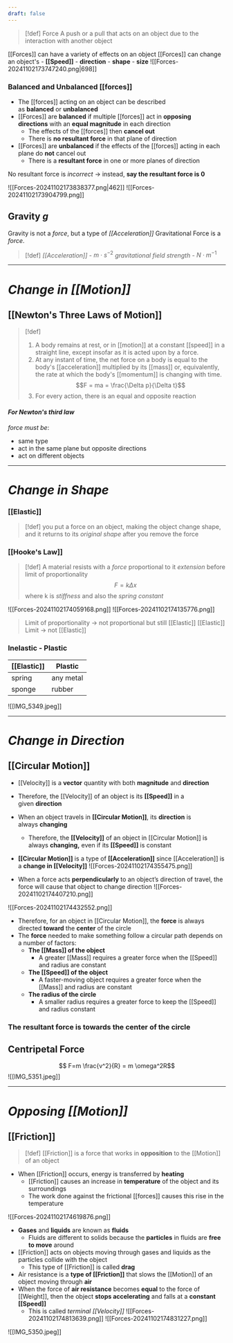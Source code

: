 ```yaml
---
draft: false
---
```

> [!def] Force
> A push or a pull that acts on an object due to the interaction with another object

[[Forces]] can have a variety of effects on an object
[[Forces]] can change an object's
    - **[[Speed]]**
    - **direction**
    - **shape**
    - **size**
![[Forces-20241102173747240.png|698]]

### Balanced and Unbalanced [[forces]]
- The [[forces]] acting on an object can be described as **balanced** or **unbalanced**
- [[Forces]] are **balanced** if multiple [[forces]] act in **opposing directions** with an **equal magnitude** in each direction
    - The effects of the [[forces]] then **cancel out**
    - There is **no resultant force** in that plane of direction
- [[Forces]] are **unbalanced** if the effects of the [[forces]] acting in each plane do **not** cancel out
    - There is a **resultant force** in one or more planes of direction

No resultant force is *incorrect* -> instead, **say the resultant force is 0**

![[Forces-20241102173838377.png|462]]
![[Forces-20241102173904799.png]]

## Gravity $g$
Gravity is not a *force*, but a type of *[[Acceleration]]*
Gravitational Force is a *force*. 

> [!def]
> *[[Acceleration]]* - $m\cdot s^{-2}$
> *gravitational field strength* - $N\cdot m^{-1}$

---
# *Change in [[Motion]]*
## **[[Newton's Three Laws of Motion]]**
> [!def]
> 1. A body remains at rest, or in [[motion]] at a constant [[speed]] in a straight line, except insofar as it is acted upon by a force.
> 2. At any instant of time, the net force on a body is equal to the body's [[acceleration]] multiplied by its [[mass]] or, equivalently, the rate at which the body's [[momentum]] is changing with time.
>  $$F = ma = \frac{\Delta p}{\Delta t}$$
> 3. For every action, there is an equal and opposite reaction

#### _For Newton's third law_
_force must be_:
- same type
- act in the same plane but opposite directions
- act on different objects
---
# *Change in Shape*
### [[Elastic]]
> [!def] 
> you put a force on an object, making the object change shape, and it returns to its *original shape* after you remove the force
### **[[Hooke's Law]]**
> [!def]
> A material resists with a *force* proportional to it *extension* before limit of proportionality
> $$F=k\Delta x$$
> where k is *stiffness* and also the *spring constant*

![[Forces-20241102174059168.png]]
![[Forces-20241102174135776.png]]
> Limit of proportionality -> not proportional but still [[Elastic]]
> [[Elastic]] Limit -> not [[Elastic]]

### Inelastic - Plastic

| [[Elastic]] | Plastic   |
| ------- | --------- |
| spring  | any metal |
| sponge  | rubber    |
![[IMG_5349.jpeg]]


---
# *Change in Direction*
## **[[Circular Motion]]**
- [[Velocity]] is a **vector** quantity with both **magnitude** and **direction**
- Therefore, the [[Velocity]] of an object is its **[[Speed]]** in a given **direction**
- When an object travels in **[[Circular Motion]]**, its **direction** is always **changing**
    - Therefore, the **[[Velocity]]** of an object in [[Circular Motion]] is always **changing,** even if its **[[Speed]]** is constant

- **[[Circular Motion]]** is a type of **[[Acceleration]]** since [[Acceleration]] is a **change in [[Velocity]]**
![[Forces-20241102174355475.png]]


- When a force acts **perpendicularly** to an object’s direction of travel, the force will cause that object to change direction
![[Forces-20241102174407210.png]]



![[Forces-20241102174432552.png]]


- Therefore, for an object in [[Circular Motion]], the **force** is always directed **toward** the **center** of the circle  
- The **force** needed to make something follow a circular path depends on a number of factors:
    - **The [[Mass]] of the object**  
        - A greater [[Mass]] requires a greater force when the [[Speed]] and radius are constant
    - **The [[Speed]] of the object**  
        - A faster-moving object requires a greater force when the [[Mass]] and radius are constant
    - **The radius of the circle**  
        - A smaller radius requires a greater force to keep the [[Speed]] and radius constant

### The resultant force is towards the center of the circle
## **Centripetal Force**
$$ F=m \frac{v^2}{R} = m \omega^2R$$
![[IMG_5351.jpeg]]

---
# *Opposing [[Motion]]*
## **[[Friction]]**
> [!def]
> [[Friction]] is a force that works in **opposition** to the [[Motion]] of an object
- When [[Friction]] occurs, energy is transferred by **heating**
    - [[Friction]] causes an increase in **temperature** of the object and its surroundings
    - The work done against the frictional [[forces]] causes this rise in the temperature


![[Forces-20241102174619876.png]]

- **Gases** and **liquids** are known as **fluids**
    - Fluids are different to solids because the **particles** in fluids are **free to move** around
- [[Friction]] acts on objects moving through gases and liquids as the particles collide with the object 
    - This type of [[Friction]] is called **drag**
- Air resistance is a **type of [[Friction]]** that slows the [[Motion]] of an object moving through **air**
- When the force of **air resistance** becomes **equal** to the force of [[Weight]], then the object **stops accelerating** and falls at a **constant [[Speed]]**
    - This is called *terminal [[Velocity]]*
![[Forces-20241102174813639.png]]
![[Forces-20241102174831227.png]]

![[IMG_5350.jpeg]]

